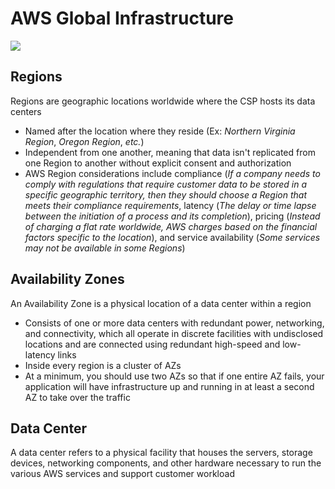 # AWS Global Infrastructure

![](https://github.com/JonmarCorpuz/SecondBrain/blob/main/Assets/lIc5YSi_SuCX4wI4pGNmsg_b3dde14493c846fdbd18a10956d6b3f1_AZs.png)

## Regions

Regions are geographic locations worldwide where the CSP hosts its data centers

* Named after the location where they reside (Ex: *Northern Virginia Region*, *Oregon Region*, *etc.*)
* Independent from one another, meaning that data isn't replicated from one Region to another without explicit consent and authorization
* AWS Region considerations include compliance (*If a company needs to comply with regulations that require customer data to be stored in a specific geographic territory, then they should choose a Region that meets their compliance requirements*, latency (*The delay or time lapse between the initiation of a process and its completion*), pricing (*Instead of charging a flat rate worldwide, AWS charges based on the financial factors specific to the location*), and service availability (*Some services may not be available in some Regions*)

## Availability Zones

An Availability Zone is a physical location of a data center within a region

* Consists of one or more data centers with redundant power, networking, and connectivity, which all operate in discrete facilities with undisclosed locations and are connected using redundant high-speed and low-latency links
* Inside every region is a cluster of AZs
* At a minimum, you should use two AZs so that if one entire AZ fails, your application will have infrastructure up and running in at least a second AZ to take over the traffic

## Data Center

A data center refers to a physical facility that houses the servers, storage devices, networking components, and other hardware necessary to run the various AWS services and support customer workload


